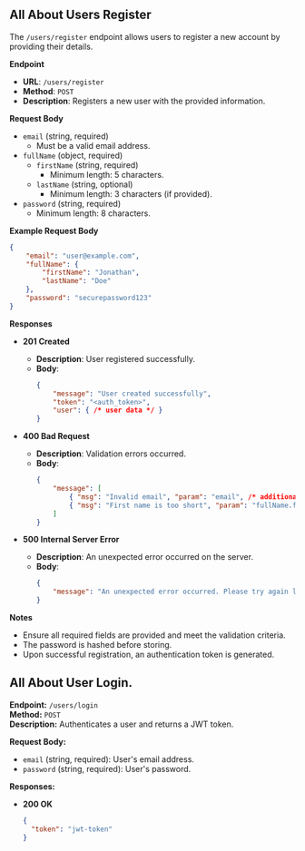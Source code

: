 ## All About Users Register

The
 `/users/register` endpoint allows users to register a new account by providing their details.

**Endpoint**

- **URL**: `/users/register`
- **Method**: `POST`
- **Description**: Registers a new user with the provided information.

**Request Body**

- `email` (string, required)
    - Must be a valid email address.
- `fullName` (object, required)
    - `firstName` (string, required)
        - Minimum length: 5 characters.
    - `lastName` (string, optional)
        - Minimum length: 3 characters (if provided).
- `password` (string, required)
    - Minimum length: 8 characters.

**Example Request Body**

```json
{
    "email": "user@example.com",
    "fullName": {
        "firstName": "Jonathan",
        "lastName": "Doe"
    },
    "password": "securepassword123"
}
```

**Responses**

- **201 Created**
    - **Description**: User registered successfully.
    - **Body**:
        ```json
        {
            "message": "User created successfully",
            "token": "<auth_token>",
            "user": { /* user data */ }
        }
        ```

- **400 Bad Request**
    - **Description**: Validation errors occurred.
    - **Body**:
        ```json
        {
            "message": [
                { "msg": "Invalid email", "param": "email", /* additional details */ },
                { "msg": "First name is too short", "param": "fullName.firstName", /* additional details */ }
            ]
        }
        ```

- **500 Internal Server Error**
    - **Description**: An unexpected error occurred on the server.
    - **Body**:
        ```json
        {
            "message": "An unexpected error occurred. Please try again later."
        }
        ```

**Notes**

- Ensure all required fields are provided and meet the validation criteria.
- The password is hashed before storing.
- Upon successful registration, an authentication token is generated.

## All About  User Login. 

**Endpoint:** `/users/login`  
**Method:** `POST`  
**Description:** Authenticates a user and returns a JWT token.

**Request Body:**
- `email` (string, required): User's email address.
- `password` (string, required): User's password.

**Responses:**
- **200 OK**
  ```json
  {
    "token": "jwt-token"
  }
